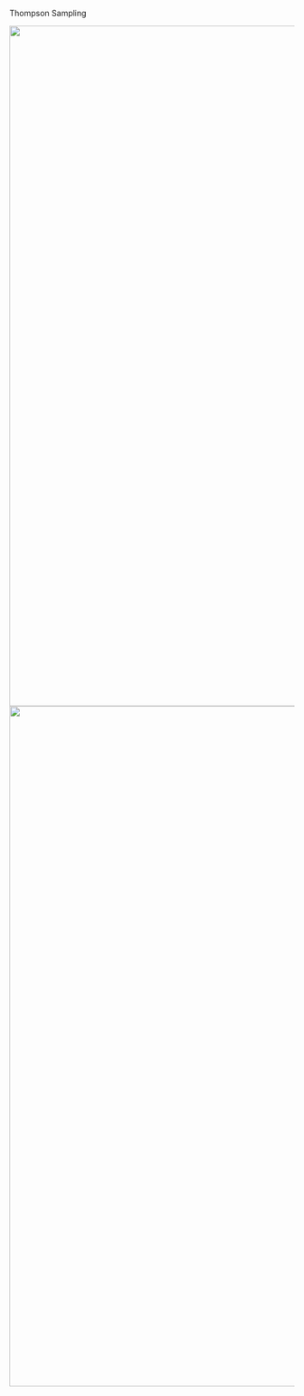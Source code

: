 Thompson Sampling

<img src="imgs/002.JPG" width="1200">
                                   
<img src="imgs/001.JPG" width="1200">
